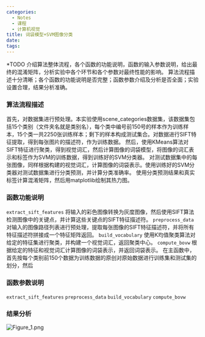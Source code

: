 ```yaml
---
categories:
  - Notes
  - 课程
  - 计算机视觉
title: 词袋模型+SVM图像分类
date: 
tags:
---
```


*TODO
介绍算法整体流程，各个函数的功能说明，函数的输入参数说明，给出最终的混淆矩阵，分析实验中各个环节和各个参数对最终性能的影响。
算法流程描述十分清晰；各个函数的功能说明是否完整；函数参数介绍及分析是否全面；实验设置合理，结果分析准确。

### 算法流程描述
首先，对数据集进行预处理。本实验使用scene_categories数据集，该数据集包括15个类别（文件夹名就是类别名），每个类中编号前150号的样本作为训练样本，15个类一共2250张训练样本；剩下的样本构成测试集合。对数据进行SIFT特征提取，得到每张图片的描述符，作为训练数据。
然后，使用KMeans算法对SIFT特征进行聚类，得到视觉词汇，然后计算图像的词袋模型，将图像的词汇表示和标签作为SVM的训练数据，得到训练好的SVM分类器。
对测试数据集中的每张图像，同样根据构建的视觉词汇，计算图像的词袋表示。使用训练好的SVM分类器对测试数据集进行分类预测，并计算分类准确率。
使用分类预测结果和真实标签计算混淆矩阵，然后用matplotlib绘制其热力图。


### 函数功能说明
`extract_sift_features` 将输入的彩色图像转换为灰度图像，然后使用SIFT算法检测图像中的关键点，并计算这些关键点的SIFT特征描述符。
`preprocess_data` 对输入的图像路径列表进行预处理，提取每张图像的SIFT特征描述符，并将所有特征描述符拼接成一个特征矩阵返回。
`build_vocabulary` 使用K均值聚类算法对给定的特征集进行聚类，并构建一个视觉词汇，返回聚类中心。
`compute_bovw` 根据给定的特征和视觉词汇计算图像的词袋表示，并返回词袋表示。
在主函数中，首先按每个类别前150个数据为训练数据的原创对原始数据进行训练集和测试集的划分，然后

### 函数参数说明
`extract_sift_features`
`preprocess_data`
`build_vocabulary`
`compute_bovw` 

### 结果分析
![Figure_1.png](https://cdn.jsdelivr.net/gh/zhengyangWang1/image@main/img/Figure_1.png)
